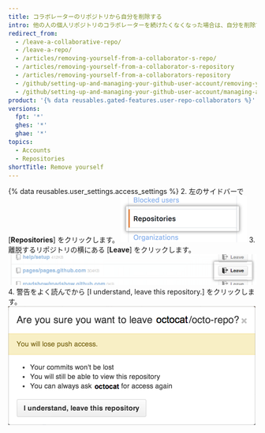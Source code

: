 ```yaml
---
title: コラボレーターのリポジトリから自分を削除する
intro: 他の人の個人リポジトリのコラボレーターを続けたくなくなった場合は、自分を削除できます。
redirect_from:
  - /leave-a-collaborative-repo/
  - /leave-a-repo/
  - /articles/removing-yourself-from-a-collaborator-s-repo/
  - /articles/removing-yourself-from-a-collaborator-s-repository
  - /articles/removing-yourself-from-a-collaborators-repository
  - /github/setting-up-and-managing-your-github-user-account/removing-yourself-from-a-collaborators-repository
  - /github/setting-up-and-managing-your-github-user-account/managing-access-to-your-personal-repositories/removing-yourself-from-a-collaborators-repository
product: '{% data reusables.gated-features.user-repo-collaborators %}'
versions:
  fpt: '*'
  ghes: '*'
  ghae: '*'
topics:
  - Accounts
  - Repositories
shortTitle: Remove yourself
---
```


{% data reusables.user_settings.access_settings %}
2. 左のサイドバーで [**Repositories**] をクリックします。 ![[Repositories] タブ](/assets/images/help/settings/settings-sidebar-repositories.png)
3. 離脱するリポジトリの横にある [**Leave**] をクリックします。 ![[Leave] ボタン](/assets/images/help/repository/repo-leave.png)
4. 警告をよく読んでから [I understand, leave this repository.] をクリックします。 ![本当に離脱してよいか確認を促すダイアログボックス](/assets/images/help/repository/repo-leave-confirmation.png)
